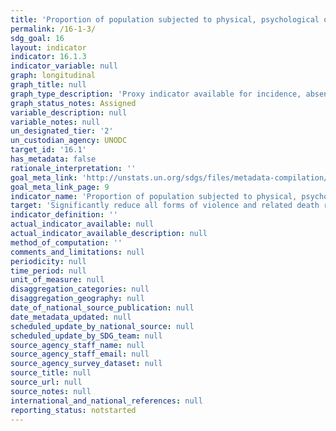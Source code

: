 ```yaml
---
title: 'Proportion of population subjected to physical, psychological or sexual violence in the previous 12 months'
permalink: /16-1-3/
sdg_goal: 16
layout: indicator
indicator: 16.1.3
indicator_variable: null
graph: longitudinal
graph_title: null
graph_type_description: 'Proxy indicator available for incidence, absent psychological violence'
graph_status_notes: Assigned
variable_description: null
variable_notes: null
un_designated_tier: '2'
un_custodian_agency: UNODC
target_id: '16.1'
has_metadata: false
rationale_interpretation: ''
goal_meta_link: 'http://unstats.un.org/sdgs/files/metadata-compilation/Metadata-Goal-16.pdf'
goal_meta_link_page: 9
indicator_name: 'Proportion of population subjected to physical, psychological or sexual violence in the previous 12 months'
target: 'Significantly reduce all forms of violence and related death rates everywhere.'
indicator_definition: ''
actual_indicator_available: null
actual_indicator_available_description: null
method_of_computation: ''
comments_and_limitations: null
periodicity: null
time_period: null
unit_of_measure: null
disaggregation_categories: null
disaggregation_geography: null
date_of_national_source_publication: null
date_metadata_updated: null
scheduled_update_by_national_source: null
scheduled_update_by_SDG_team: null
source_agency_staff_name: null
source_agency_staff_email: null
source_agency_survey_dataset: null
source_title: null
source_url: null
source_notes: null
international_and_national_references: null
reporting_status: notstarted
---
```

